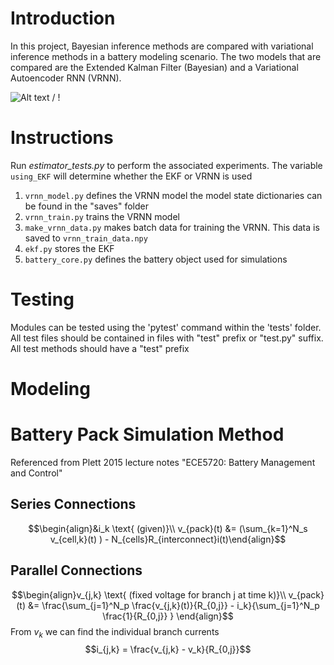 # Introduction
In this project, Bayesian inference methods are compared with variational inference methods in a battery modeling scenario. The two models that are compared are the Extended Kalman Filter (Bayesian) and a Variational Autoencoder RNN (VRNN).

![ Alt text](vrnn_learning_soc_voltage_prediction_gif.gif) / ! [](vrnn_learning_soc_voltage_prediction_gif.gif)


# Instructions
Run *estimator_tests.py* to perform the associated experiments.
The variable `using_EKF` will determine whether the EKF or VRNN is used


1. `vrnn_model.py` defines the VRNN model the model state dictionaries can be found in the "saves" folder
2. `vrnn_train.py` trains the VRNN model
3. `make_vrnn_data.py` makes batch data for training the VRNN. This data is saved to `vrnn_train_data.npy`
4. `ekf.py` stores the EKF
5. `battery_core.py` defines the battery object used for simulations


# Testing
Modules can be tested using the 'pytest' command within the 'tests' folder. All test files should be contained in files with "test" prefix or "test.py" suffix.
All test methods should have a "test" prefix


# Modeling



# Battery Pack Simulation Method 

Referenced from Plett 2015 lecture notes "ECE5720: Battery Management and Control"


## Series Connections

$$\begin{align}&i_k \text{ (given)}\\
v_{pack}(t) &= (\sum_{k=1}^N_s v_{cell,k}(t) ) - N_{cells}R_{interconnect}i(t)\end{align}$$


## Parallel Connections
$$\begin{align}v_{j,k} \text{ (fixed voltage for branch j at time k)}\\
v_{pack}(t) &= \frac{\sum_{j=1}^N_p \frac{v_{j,k}(t)}{R_{0,j}} - i_k}{\sum_{j=1}^N_p \frac{1}{R_{0,j}} } \end{align}$$
From $v_k$ we can find the individual branch currents
$$i_{j,k} = \frac{v_{j,k} - v_k}{R_{0,j}}$$


